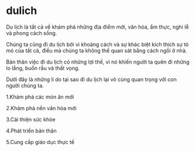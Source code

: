 # dulich
Du lịch là tất cả về khám phá những địa điểm mới, văn hóa, ẩm thực, nghi lễ và phong cách sống. 

Chúng ta cũng đi du lịch bởi vì khoảng cách và sự khác biệt kích thích sự tò mò của tất cả, điều mà chúng ta không thể quan sát bằng cách ngồi ở nhà. 

Bản thân việc đi du lịch có những lợi thế, vì nó khiến người ta quên đi những lo lắng, buồn rầu và thất vọng. 

Dưới đây là những lí do tại sao đi du lịch lại vô cùng quan trọng với con người chúng ta.

1.Khám phá các món ăn mới

2.Khám phá nền văn hóa mới

3.Cải thiện sức khỏe

4.Phát triển bản thân

5.Cung cấp giáo dục thực tế
